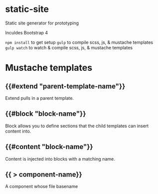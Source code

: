 # static-site
Static site generator for prototyping

Inculdes Bootstrap 4

`npm install` to get setup
`gulp` to compile scss, js, & mustache templates
`gulp watch` to watch & compile scss, js, & mustache templates

# Mustache templates

## {{#extend "parent-template-name"}}
Extend pulls in a parent template.

## {{#block "block-name"}}
Block allows you to define sections that the child templates can insert content into.

## {{#content "block-name"}}
Content is injected into blocks with a matching name.

## {{ > component-name}}
A component whose file basename
